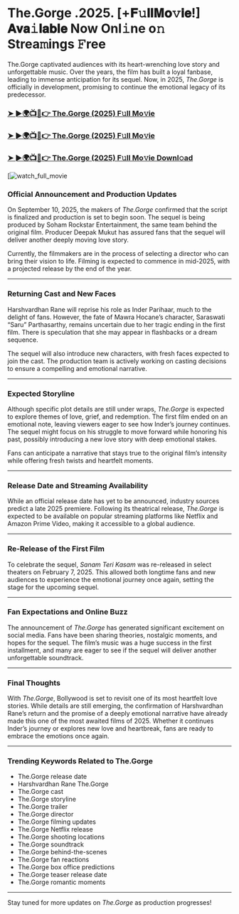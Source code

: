 # The.Gorge .2025. [+𝐅𝚞𝐥𝐥𝐌𝐨𝚟𝐢𝐞!] 𝐀𝐯𝐚𝚒𝐥𝐚𝐛𝐥𝐞 Now Onl𝚒ne o𝚗 Strea𝚖ings 𝙵ree

The.Gorge captivated audiences with its heart-wrenching love story and unforgettable music. Over the years, the film has built a loyal fanbase, leading to immense anticipation for its sequel. Now, in 2025, *The.Gorge* is officially in development, promising to continue the emotional legacy of its predecessor.

### [➤ ►🌍📺📱👉   The.Gorge (2025) F𝚞ll Mo𝚟ie](https://t.co/aLqNUU4JDP)

### [➤ ►🌍📺📱👉   The.Gorge (2025) F𝚞ll Mo𝚟ie](https://t.co/aLqNUU4JDP)

### [➤ ►🌍📺📱👉   The.Gorge (2025) F𝚞ll Mo𝚟ie Downl𝚘ad](https://t.co/aLqNUU4JDP)

[![watch_full_movie](https://media.themoviedb.org/t/p/w220_and_h330_face/xj63YtNo9NlnspYpLR29A9fuxBb.jpg)

### **Official Announcement and Production Updates**

On September 10, 2025, the makers of *The.Gorge* confirmed that the script is finalized and production is set to begin soon. The sequel is being produced by Soham Rockstar Entertainment, the same team behind the original film. Producer Deepak Mukut has assured fans that the sequel will deliver another deeply moving love story.

Currently, the filmmakers are in the process of selecting a director who can bring their vision to life. Filming is expected to commence in mid-2025, with a projected release by the end of the year.

---

### **Returning Cast and New Faces**

Harshvardhan Rane will reprise his role as Inder Parihaar, much to the delight of fans. However, the fate of Mawra Hocane’s character, Saraswati “Saru” Parthasarthy, remains uncertain due to her tragic ending in the first film. There is speculation that she may appear in flashbacks or a dream sequence.

The sequel will also introduce new characters, with fresh faces expected to join the cast. The production team is actively working on casting decisions to ensure a compelling and emotional narrative.

---

### **Expected Storyline**

Although specific plot details are still under wraps, *The.Gorge* is expected to explore themes of love, grief, and redemption. The first film ended on an emotional note, leaving viewers eager to see how Inder’s journey continues. The sequel might focus on his struggle to move forward while honoring his past, possibly introducing a new love story with deep emotional stakes.

Fans can anticipate a narrative that stays true to the original film’s intensity while offering fresh twists and heartfelt moments.

---

### **Release Date and Streaming Availability**

While an official release date has yet to be announced, industry sources predict a late 2025 premiere. Following its theatrical release, *The.Gorge* is expected to be available on popular streaming platforms like Netflix and Amazon Prime Video, making it accessible to a global audience.

---

### **Re-Release of the First Film**

To celebrate the sequel, *Sanam Teri Kasam* was re-released in select theaters on February 7, 2025. This allowed both longtime fans and new audiences to experience the emotional journey once again, setting the stage for the upcoming sequel.

---

### **Fan Expectations and Online Buzz**

The announcement of *The.Gorge* has generated significant excitement on social media. Fans have been sharing theories, nostalgic moments, and hopes for the sequel. The film’s music was a huge success in the first installment, and many are eager to see if the sequel will deliver another unforgettable soundtrack.

---

### **Final Thoughts**

With *The.Gorge*, Bollywood is set to revisit one of its most heartfelt love stories. While details are still emerging, the confirmation of Harshvardhan Rane’s return and the promise of a deeply emotional narrative have already made this one of the most awaited films of 2025. Whether it continues Inder’s journey or explores new love and heartbreak, fans are ready to embrace the emotions once again.

---

### **Trending Keywords Related to The.Gorge**

- The.Gorge release date  
- Harshvardhan Rane The.Gorge  
- The.Gorge cast  
- The.Gorge storyline  
- The.Gorge trailer  
- The.Gorge director  
- The.Gorge filming updates  
- The.Gorge Netflix release  
- The.Gorge shooting locations  
- The.Gorge soundtrack  
- The.Gorge behind-the-scenes  
- The.Gorge fan reactions  
- The.Gorge box office predictions  
- The.Gorge teaser release date  
- The.Gorge romantic moments  

---

Stay tuned for more updates on *The.Gorge* as production progresses!
